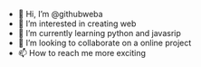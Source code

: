 - 👋 Hi, I’m @githubweba
- 👀 I’m interested in creating web
- 🌱 I’m currently learning python and javasrip
- 💞️ I’m looking to collaborate on a online project
- 📫 How to reach me more exciting

<!---
githubweba/githubweba is a ✨ special ✨ repository because its `README.md` (this file) appears on your GitHub profile.
You can click the Preview link to take a look at your changes.
--->
